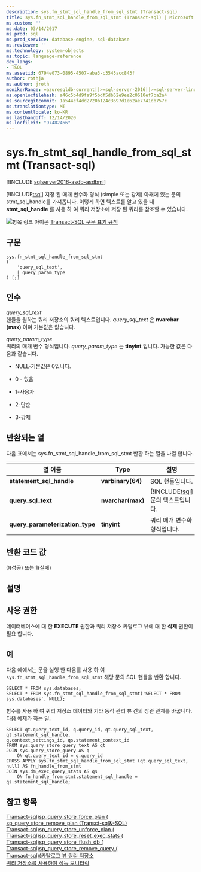 ```yaml
---
description: sys.fn_stmt_sql_handle_from_sql_stmt (Transact-sql)
title: sys.fn_stmt_sql_handle_from_sql_stmt (Transact-sql) | Microsoft Docs
ms.custom: ''
ms.date: 03/14/2017
ms.prod: sql
ms.prod_service: database-engine, sql-database
ms.reviewer: ''
ms.technology: system-objects
ms.topic: language-reference
dev_langs:
- TSQL
ms.assetid: 6794e073-0895-4507-aba3-c3545acc843f
author: rothja
ms.author: jroth
monikerRange: =azuresqldb-current||>=sql-server-2016||>=sql-server-linux-2017||=azuresqldb-mi-current
ms.openlocfilehash: a46c5b4d9fa9f5bdf5db52e9ee2c0610ef7ba2a4
ms.sourcegitcommit: 1a544cf4dd2720b124c3697d1e62ae7741db757c
ms.translationtype: MT
ms.contentlocale: ko-KR
ms.lasthandoff: 12/14/2020
ms.locfileid: "97482466"
---
```

# <a name="sysfn_stmt_sql_handle_from_sql_stmt-transact-sql"></a>sys.fn_stmt_sql_handle_from_sql_stmt (Transact-sql)

[!INCLUDE [sqlserver2016-asdb-asdbmi](../../includes/applies-to-version/sqlserver2016-asdb-asdbmi.md)]

   [!INCLUDE[tsql](../../includes/tsql-md.md)] 지정 된 매개 변수화 형식 (simple 또는 강제) 아래에 있는 문의 stmt_sql_handle를 가져옵니다. 이렇게 하면 텍스트를 알고 있을 때 **stmt_sql_handle** 를 사용 하 여 쿼리 저장소에 저장 된 쿼리를 참조할 수 있습니다.  
  
 ![항목 링크 아이콘](../../database-engine/configure-windows/media/topic-link.gif "항목 링크 아이콘") [Transact-SQL 구문 표기 규칙](../../t-sql/language-elements/transact-sql-syntax-conventions-transact-sql.md)  
  
## <a name="syntax"></a>구문  
  
```  
sys.fn_stmt_sql_handle_from_sql_stmt   
(  
    'query_sql_text',   
    [ query_param_type   
) [;]  
```  
  
## <a name="arguments"></a>인수  
 *query_sql_text*  
 핸들을 원하는 쿼리 저장소의 쿼리 텍스트입니다. *query_sql_text* 은 **nvarchar (max)** 이며 기본값은 없습니다.  
  
 *query_param_type*  
 쿼리의 매개 변수 형식입니다. *query_param_type* 는 **tinyint** 입니다. 가능한 값은 다음과 같습니다.  
  
-   NULL-기본값은 0입니다.  
  
-   0 - 없음  
  
-   1-사용자  
  
-   2-단순  
  
-   3-강제  
  
## <a name="columns-returned"></a>반환되는 열  
 다음 표에서는 sys.fn_stmt_sql_handle_from_sql_stmt 반환 하는 열을 나열 합니다.  
  
|열 이름|Type|설명|  
|-----------------|----------|-----------------|  
|**statement_sql_handle**|**varbinary(64)**|SQL 핸들입니다.|  
|**query_sql_text**|**nvarchar(max)**|[!INCLUDE[tsql](../../includes/tsql-md.md)]문의 텍스트입니다.|  
|**query_parameterization_type**|**tinyint**|쿼리 매개 변수화 형식입니다.|  
  
## <a name="return-code-values"></a>반환 코드 값  
 0(성공) 또는 1(실패)  
  
## <a name="remarks"></a>설명  
  
## <a name="permissions"></a>사용 권한  
 데이터베이스에 대 한 **EXECUTE** 권한과 쿼리 저장소 카탈로그 뷰에 대 한 **삭제** 권한이 필요 합니다.  
  
## <a name="examples"></a>예  
 다음 예에서는 문을 실행 한 다음를 사용 하 여 `sys.fn_stmt_sql_handle_from_sql_stmt` 해당 문의 SQL 핸들을 반환 합니다.  
  
```  
SELECT * FROM sys.databases;   
SELECT * FROM sys.fn_stmt_sql_handle_from_sql_stmt('SELECT * FROM sys.databases', NULL);  
```  
  
 함수를 사용 하 여 쿼리 저장소 데이터와 기타 동적 관리 뷰 간의 상관 관계를 바꿉니다. 다음 예제가 하는 일:  
  
```  
SELECT qt.query_text_id, q.query_id, qt.query_sql_text, qt.statement_sql_handle,  
q.context_settings_id, qs.statement_context_id   
FROM sys.query_store_query_text AS qt  
JOIN sys.query_store_query AS q   
    ON qt.query_text_id = q.query_id  
CROSS APPLY sys.fn_stmt_sql_handle_from_sql_stmt (qt.query_sql_text, null) AS fn_handle_from_stmt  
JOIN sys.dm_exec_query_stats AS qs   
    ON fn_handle_from_stmt.statement_sql_handle = qs.statement_sql_handle;  
```  
  
## <a name="see-also"></a>참고 항목  
 [Transact-sql&#41;sp_query_store_force_plan &#40;](../../relational-databases/system-stored-procedures/sp-query-store-force-plan-transact-sql.md)   
 [sp_query_store_remove_plan &#40;Transct-sql&-SQL&#41;](../../relational-databases/system-stored-procedures/sp-query-store-remove-plan-transct-sql.md)   
 [Transact-sql&#41;sp_query_store_unforce_plan &#40;](../../relational-databases/system-stored-procedures/sp-query-store-unforce-plan-transact-sql.md)   
 [Transact-sql&#41;sp_query_store_reset_exec_stats &#40;](../../relational-databases/system-stored-procedures/sp-query-store-reset-exec-stats-transact-sql.md)   
 [Transact-sql&#41;sp_query_store_flush_db &#40;](../../relational-databases/system-stored-procedures/sp-query-store-flush-db-transact-sql.md)   
 [Transact-sql&#41;sp_query_store_remove_query &#40;](../../relational-databases/system-stored-procedures/sp-query-store-remove-query-transact-sql.md)   
 [Transact-sql&#41;&#40;카탈로그 뷰 쿼리 저장소 ](../../relational-databases/system-catalog-views/query-store-catalog-views-transact-sql.md)   
 [쿼리 저장소를 사용하여 성능 모니터링](../../relational-databases/performance/monitoring-performance-by-using-the-query-store.md)  
  
  
